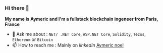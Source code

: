 ### Hi there 👋

**My name is Aymeric and I'm a fullstack blockchain ingeneer from Paris, France**

- 💬 Ask me about : `NET/ .NET Core`, `ASP.NET Core`, `Solidity`, `Tezos`, `Ethereum` or `Bitcoin` 
- 📫 How to reach me : Mainly on *linkedIn*  [Aymeric noel](https://www.linkedin.com/in/aymeric-no%C3%ABl-593bb9155/) 

<!--
**AymericNoel/AymericNoel** is a ✨ _special_ ✨ repository because its `README.md` (this file) appears on your GitHub profile.

Here are some ideas to get you started:

- 🔭 I’m currently working on ...
- 🌱 I’m currently learning ...
- 👯 I’m looking to collaborate on ...
- 🤔 I’m looking for help with ...
- 😄 Pronouns: ...
- ⚡ Fun fact: ...
-->
